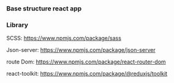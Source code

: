 ### Base structure react app

### Library

SCSS: https://www.npmjs.com/package/sass

Json-server: https://www.npmjs.com/package/json-server

route Dom: https://www.npmjs.com/package/react-router-dom

react-toolkit: https://www.npmjs.com/package/@reduxjs/toolkit